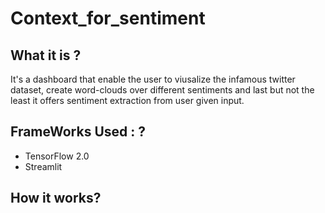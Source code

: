 # Context_for_sentiment
## What it is ?
It's a dashboard that enable the user to viusalize the infamous twitter dataset, create word-clouds over different sentiments and last but not the least it offers sentiment extraction from user given input.
## FrameWorks Used : ?
* TensorFlow 2.0 
* Streamlit

## How it works?
